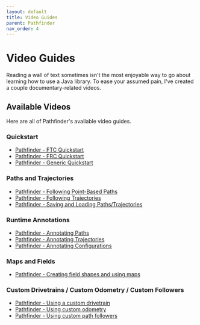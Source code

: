 ```yaml
---
layout: default
title: Video Guides
parent: Pathfinder
nav_order: 4
---
```


# Video Guides
Reading a wall of text sometimes isn't the most enjoyable way to go about learning
how to use a Java library. To ease your assumed pain, I've created a couple
documentary-related videos.

## Available Videos 
Here are all of Pathfinder's available video guides.

### Quickstart
- [Pathfinder - FTC Quickstart](https://google.com)
- [Pathfinder - FRC Quickstart](https://google.com)
- [Pathfinder - Generic Quickstart](https://google.com)

### Paths and Trajectories
- [Pathfinder - Following Point-Based Paths](https://google.com)
- [Pathfinder - Following Trajectories](https://google.com)
- [Pathfinder - Saving and Loading Paths/Trajectories](https://google.com)

### Runtime Annotations
- [Pathfinder - Annotating Paths](https://google.com)
- [Pathfinder - Annotating Trajectories](https://google.com)
- [Pathfinder - Annotating Configurations](https://google.com)

### Maps and Fields
- [Pathfinder - Creating field shapes and using maps](https://google.com)

### Custom Drivetrains / Custom Odometry / Custom Followers
- [Pathfinder - Using a custom drivetrain](https://google.com)
- [Pathfinder - Using custom odometry](https://google.com)
- [Pathfinder - Using custom path followers](https://google.com)
